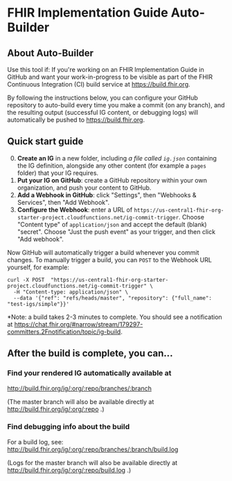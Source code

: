 # FHIR Implementation Guide Auto-Builder

## About Auto-Builder
Use this tool if: If you're working on an FHIR Implementation Guide in GitHub and want your work-in-progress to be visible as part of the FHIR Continuous Integration (CI) build service at https://build.fhir.org.

By following the instructions below, you can configure your GitHub repository to auto-build every time you make a commit (on any branch), and the resulting output (successful IG content, or debugging logs) will automatically be pushed to https://build.fhir.org.

## Quick start guide

0. **Create an IG** in a new folder, including *a file called `ig.json`* containing the IG definition, alongside any other content (for example a `pages` folder) that your IG requires.
1. **Put your IG on GitHub**: create a GitHub repository within your own organization, and push your content to GitHub.
2. **Add a Webhook in GitHub**: click "Settings", then "Webhooks & Services", then "Add Webhook".
3. **Configure the Webhook**: enter a URL of `https://us-central1-fhir-org-starter-project.cloudfunctions.net/ig-commit-trigger`. Choose "Content type" of `application/json` and accept the default (blank) "secret". Choose "Just the push event" as your trigger, and then click "Add webhook".

Now GitHub will automatically trigger a build whenever you commit changes. To manually trigger a build, you can `POST` to the Webhook URL yourself, for example:

```
curl -X POST  "https://us-central1-fhir-org-starter-project.cloudfunctions.net/ig-commit-trigger" \
  -H "Content-type: application/json" \
  --data '{"ref": "refs/heads/master", "repository": {"full_name": "test-igs/simple"}}'
```

*Note: a build takes 2-3 minutes to complete. You should see a notification at https://chat.fhir.org/#narrow/stream/179297-committers.2Fnotification/topic/ig-build.

## After the build is complete, you can...

### Find your rendered IG automatically available at

http://build.fhir.org/ig/:org/:repo/branches/:branch

(The master branch will also be available directly at http://build.fhir.org/ig/:org/:repo .)

### Find debugging info about the build

For a build log, see:
http://build.fhir.org/ig/:org/:repo/branches/:branch/build.log

(Logs for the master branch will also be available directly at http://build.fhir.org/ig/:org/:repo/build.log .)
